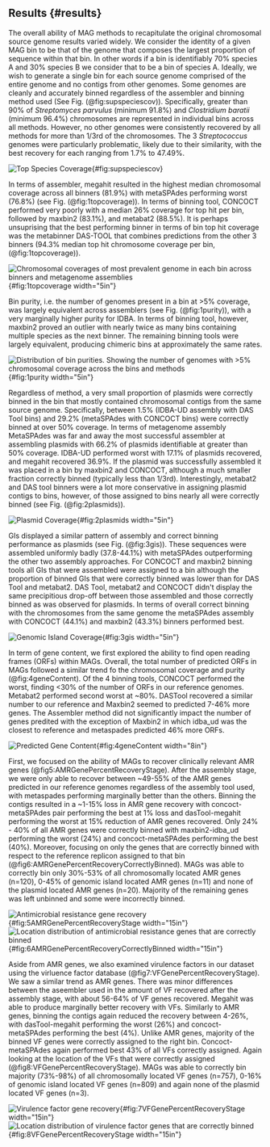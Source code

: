 ## Results {#results}

The overall ability of MAG methods to recapitulate the original chromosomal source genome results varied widely.
We consider the identity of a given MAG bin to be that of the genome that composes the largest proportion of sequence within that bin.
In other words if a bin is identifiably 70% species A and 30% species B we consider that to be a bin of species A.
Ideally, we wish to generate a single bin for each source genome comprised of the entire genome and no contigs from other genomes.
Some genomes are cleanly and accurately binned regardless of the assembler and binning method used (See Fig. (@fig:supspeciescov)).
Specifically, greater than 90% of _Streptomyces parvulus_ (minimum 91.8%) and _Clostridium baratii_ (minimum 96.4%) chromosomes are represented in individual bins across all methods.
However, no other genomes were consistently recovered by all methods for more than 1/3rd of the chromosomes.
The 3 _Streptococcus_ genomes were particularly problematic, likely due to their similarity, with the best recovery for each ranging from 1.7% to 47.49%.

![Top Species Coverage](images/s1_species_top_coverage.png){#fig:supspeciescov}

In terms of assembler, megahit resulted in the highest median chromosomal coverage across all binners (81.9%) with metaSPAdes performing worst (76.8%) (see Fig. (@fig:1topcoverage)).
In terms of binning tool, CONCOCT performed very poorly with a median 26% coverage for top hit per bin, followed by maxbin2 (83.1%), and metabat2 (88.5%).
It is perhaps unsuprising that the best performing binner in terms of bin top hit coverage was the metabinner DAS-TOOL that combines predictions from the other 3 binners (94.3% median top hit chromosome coverage per bin, (@fig:1topcoverage)).

![Chromosomal coverages of most prevalent genome in each bin across binners and metagenome assemblies](images/1a_top_coverage.png){#fig:1topcoverage width="5in"}

Bin purity, i.e. the number of genomes present in a bin at >5% coverage, was largely equivalent across assemblers (see Fig. (@fig:1purity)), with a very marginally higher purity for IDBA.
In terms of binning tool, however, maxbin2 proved an outlier with nearly twice as many bins containing multiple species as the next binner.
The remaining binning tools were largely equivalent, producing chimeric bins at approximately the same rates.

![Distribution of bin purities. Showing the number of genomes with >5% chromosomal coverage across the bins and methods](images/1b_purity.png){#fig:1purity width="5in"}

Regardless of method, a very small proportion of plasmids were correctly binned in the bin that mostly contained chromosomal contigs from the same source genome.
Specifically, between 1.5% (IDBA-UD assembly with DAS Tool bins) and 29.2% (metaSPAdes with CONCOCT bins) were correctly binned at over 50% coverage.
In terms of metagenome assembly MetaSPAdes was far and away the most successful assembler at assembling plasmids with 66.2% of plasmids identifiable at greater than 50% coverage.
IDBA-UD performed worst with 17.1% of plasmids recovered, and megahit recovered 36.9%.
If the plasmid was successfully assembled it was placed in a bin by maxbin2 and CONCOCT, although a much smaller fraction correctly binned (typically less than 1/3rd).
Interestingly, metabat2 and DAS tool binners were a lot more conservative in assigning plasmid contigs to bins, however, of those assigned to bins nearly all were correctly binned (see Fig. (@fig:2plasmids)).

![Plasmid Coverage](images/2_plasmid_coverage.png){#fig:2plasmids width="5in"}

GIs displayed a similar pattern of assembly and correct binning performance as plasmids (see Fig. (@fig:3gis)).
These sequences were assembled uniformly badly (37.8-44.1%) with metaSPAdes outperforming the other two assembly approaches.
For CONCOCT and maxbin2 binning tools all GIs that were assembled were assigned to a bin although the proportion of binned GIs that were correctly binned was lower than for DAS Tool and metabat2.
DAS Tool, metabat2 and CONCOCT didn't display the same precipitious drop-off between those assembled and those correctly binned as was observed for plasmids.
In terms of overall correct binning with the chromosomes from the same genome the metaSPAdes assembly with CONCOCT (44.1%) and maxbin2 (43.3%) binners performed best.

![Genomic Island Coverage](images/3_gi_coverage.png){#fig:3gis width="5in"}

In term of gene content, we first explored the ability to find open reading frames (ORFs) within MAGs. 
Overall, the total number of predicted ORFs in MAGs followed a similar trend fo the chromosomal coverage and purity (@fig:4geneContent). 
Of the 4 binning tools, CONCOCT performed the worst, finding <30% of the number of ORFs in our reference genomes. Metabat2 performed second worst at ~80%. DASTool recovered a similar number to our reference and Maxbin2 seemed to predicted 7-46% more genes. The Assembler method did not significantly impact the number of genes predited with the exception of Maxbin2 in which idba_ud was the closest to reference and metaspades predicted 46% more ORFs. 

![Predicted Gene Content](images/4geneContent.png){#fig:4geneContent width="8in"}

First, we focused on the ability of MAGs to recover clinically relevant AMR genes (@fig5:AMRGenePercentRecoveryStage). After the assembly stage, we were only able to recover between ~49-55% of the AMR genes predicted in our reference genomes regardless of the assembly tool used, with metaspades performing marginally better than the others. 
Binning the contigs resulted in a ~1-15% loss in AMR gene recovery with concoct-metaSPAdes pair performing the best at 1% loss and dasTool-megahit performing the worst at 15% reduction of AMR genes recovered. 
Only 24% - 40% of all AMR genes were correctly binned with maxbin2-idba_ud performing the worst (24%) and concoct-metaSPAdes performing the best (40%). 
Moreover, focusing on only the genes that are correctly binned with respect to the reference replicon assigned to that bin (@fig6:AMRGenePercentRecoveryCorrectlyBinned). 
MAGs was able to correctly bin only 30%-53% of all chromosomally located AMR genes (n=120), 0-45% of genomic island located AMR genes (n=11) and none of the plasmid located AMR genes (n=20). 
Majority of the remaining genes was left unbinned and some were incorrectly binned. 

![Antimicrobial resistance gene recovery](images/5AMRGenePercentRecoveryStage.png){#fig:5AMRGenePercentRecoveryStage width="15in"}
![Location distribution of antimicrobial resistance genes that are correctly binned](images/6AMRGenePercentRecoveryCorrectlyBinned.png){#fig:6AMRGenePercentRecoveryCorrectlyBinned width="15in"}

Aside from AMR genes, we also examined virulence factors in our dataset using the virluence factor database (@fig7:VFGenePercentRecoveryStage).
We saw a similar trend as AMR genes. There was minor differences between the aseembler used in the amount of VF recovered after the assembly stage, with about 56-64% of VF genes recovered. Megahit was able to produce marginally better recovery with VFs. 
Similarly to AMR genes, binning the contigs again reduced the recovery between 4-26%, with dasTool-megahit performing the worst (26%) and concoct-metaSPAdes performing the best (4%). 
Unlike AMR genes, majority of the binned VF genes were correctly assigned to the right bin. Concoct-metaSPAdes again performed best 43% of all VFs correctly assigned. 
Again looking at the location of the VFs that were correctly assigned (@fig8:VFGenePercentRecoveryStage). MAGs was able to correctly bin majority (73%-98%) of all chromosomally located VF genes (n=757), 0-16% of genomic island located VF genes (n=809) and again none of the plasmid located VF genes (n=3). 

![Virulence factor gene recovery](images/7VFGenePercentRecoveryStage.png){#fig:7VFGenePercentRecoveryStage width="15in"}
![Location distribution of virulence factor genes that are correctly binned](images/8VFGenePercentRecoveryStage.png){#fig:8VFGenePercentRecoveryStage width="15in"}

